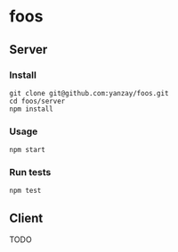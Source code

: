 # foos

## Server

### Install

```
git clone git@github.com:yanzay/foos.git
cd foos/server
npm install
```

### Usage

```
npm start
```

### Run tests

```
npm test
```

## Client

TODO
